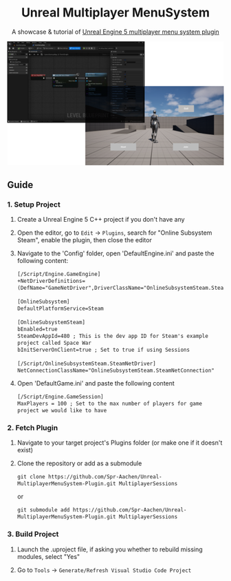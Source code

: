 <div align = "center">

# Unreal Multiplayer MenuSystem

A showcase & tutorial of [Unreal Engine 5 multiplayer menu system plugin](https://github.com/Spr-Aachen/Unreal-MultiplayerMenuSystem-Plugin.git)

![Cover](/docs/media/Cover.png)

</div>


## Guide

### 1. Setup Project

1. Create a Unreal Engine 5 C++ project if you don't have any

2. Open the editor, go to `Edit` -> `Plugins`, search for "Online Subsystem Steam", enable the plugin, then close the editor

3. Navigate to the 'Config' folder, open 'DefaultEngine.ini' and paste the following content:
    ```
    [/Script/Engine.GameEngine]
    +NetDriverDefinitions=(DefName="GameNetDriver",DriverClassName="OnlineSubsystemSteam.SteamNetDriver",DriverClassNameFallback="OnlineSubsystemUtils.IpNetDriver")

    [OnlineSubsystem]
    DefaultPlatformService=Steam

    [OnlineSubsystemSteam]
    bEnabled=true
    SteamDevAppId=480 ; This is the dev app ID for Steam's example project called Space War
    bInitServerOnClient=true ; Set to true if using Sessions

    [/Script/OnlineSubsystemSteam.SteamNetDriver]
    NetConnectionClassName="OnlineSubsystemSteam.SteamNetConnection"
    ```

4. Open 'DefaultGame.ini' and paste the following content
    ```
    [/Script/Engine.GameSession]
    MaxPlayers = 100 ; Set to the max number of players for game project we would like to have
    ```

### 2. Fetch Plugin

1. Navigate to your target project's Plugins folder (or make one if it doesn't exist)

2. Clone the repository or add as a submodule
    ```shell
    git clone https://github.com/Spr-Aachen/Unreal-MultiplayerMenuSystem-Plugin.git MultiplayerSessions
    ```
    or
    ```shell
    git submodule add https://github.com/Spr-Aachen/Unreal-MultiplayerMenuSystem-Plugin.git MultiplayerSessions
    ```

### 3. Build Project

1. Launch the .uproject file, if asking you whether to rebuild missing modules, select "Yes"

2. Go to `Tools` -> `Generate/Refresh Visual Studio Code Project`